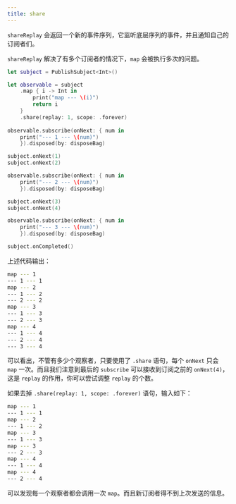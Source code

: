 ```yaml
---
title: share
---
```


`shareReplay` 会返回一个新的事件序列，它监听底层序列的事件，并且通知自己的订阅者们。

`shareReplay` 解决了有多个订阅者的情况下，`map` 会被执行多次的问题。

```swift
let subject = PublishSubject<Int>()

let observable = subject
    .map { i -> Int in
        print("map --- \(i)")
        return i
    }
    .share(replay: 1, scope: .forever)
        
observable.subscribe(onNext: { num in
    print("--- 1 --- \(num)")
    }).disposed(by: disposeBag)

subject.onNext(1)
subject.onNext(2)

observable.subscribe(onNext: { num in
    print("--- 2 --- \(num)")
    }).disposed(by: disposeBag)

subject.onNext(3)
subject.onNext(4)

observable.subscribe(onNext: { num in
    print("--- 3 --- \(num)")
    }).disposed(by: disposeBag)

subject.onCompleted()
```

上述代码输出：

```bash
map --- 1
--- 1 --- 1
map --- 2
--- 1 --- 2
--- 2 --- 2
map --- 3
--- 1 --- 3
--- 2 --- 3
map --- 4
--- 1 --- 4
--- 2 --- 4
--- 3 --- 4
```

可以看出，不管有多少个观察者，只要使用了 `.share` 语句，每个 `onNext` 只会 `map` 一次。而且我们注意到最后的 `subscribe` 可以接收到订阅之前的 `onNext(4)`，这是 `replay` 的作用，你可以尝试调整 `replay` 的个数。

如果去掉 `.share(replay: 1, scope: .forever)` 语句，输入如下：

```bash
map --- 1
--- 1 --- 1
map --- 2
--- 1 --- 2
map --- 3
--- 1 --- 3
map --- 3
--- 2 --- 3
map --- 4
--- 1 --- 4
map --- 4
--- 2 --- 4
```

可以发现每一个观察者都会调用一次 `map`。而且新订阅者得不到上次发送的信息。